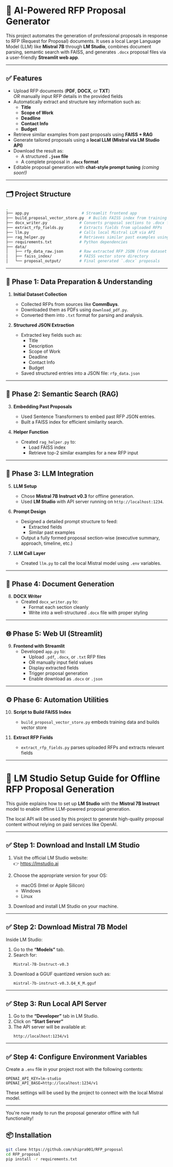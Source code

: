 # 🤖 AI-Powered RFP Proposal Generator

This project automates the generation of professional proposals in response to RFP (Request for Proposal) documents. It uses a local Large Language Model (LLM) like **Mistral 7B** through **LM Studio**, combines document parsing, semantic search with FAISS, and generates `.docx` proposal files via a user-friendly **Streamlit web app**.

---

## ✅ Features

- Upload RFP documents (**PDF**, **DOCX**, or **TXT**)  
  _OR_ manually input RFP details in the provided fields  
- Automatically extract and structure key information such as:
  - **Title**
  - **Scope of Work**
  - **Deadline**
  - **Contact Info**
  - **Budget**
- Retrieve similar examples from past proposals using **FAISS + RAG**
- Generate tailored proposals using a **local LLM (Mistral via LM Studio API)**
- Download the result as:
  - A structured **`.json` file**  
  - A complete proposal in **`.docx` format**
- Editable proposal generation with **chat-style prompt tuning** *(coming soon!)*

---

## 🗂 Project Structure

```bash
.
├── app.py                       # Streamlit frontend app
├── build_proposal_vector_store.py  # Builds FAISS index from training proposals
├── docx_writer.py              # Converts proposal sections to .docx format
├── extract_rfp_fields.py       # Extracts fields from uploaded RFPs
├── llm.py                      # Calls local Mistral LLM via API
├── rag_helper.py               # Retrieves similar past examples using FAISS
├── requirements.txt            # Python dependencies
├── data/
│   ├── rfp_data_raw.json       # Raw extracted RFP JSON (from dataset or file)
│   ├── faiss_index/            # FAISS vector store directory
│   └── proposal_output/        # Final generated `.docx` proposals
```

---

## 🔹 Phase 1: Data Preparation & Understanding

1. **Initial Dataset Collection**
   - Collected RFPs from sources like **CommBuys**.
   - Downloaded them as PDFs using `download_pdf.py`.
   - Converted them into `.txt` format for parsing and analysis.

2. **Structured JSON Extraction**
   - Extracted key fields such as:
     - Title
     - Description
     - Scope of Work
     - Deadline
     - Contact Info
     - Budget
   - Saved structured entries into a JSON file: `rfp_data.json`

---

## 🔹 Phase 2: Semantic Search (RAG)

3. **Embedding Past Proposals**
   - Used Sentence Transformers to embed past RFP JSON entries.
   - Built a FAISS index for efficient similarity search.

4. **Helper Function**
   - Created `rag_helper.py` to:
     - Load FAISS index
     - Retrieve top-2 similar examples for a new RFP input

---

## 🔹 Phase 3: LLM Integration

5. **LLM Setup**
   - Chose **Mistral 7B Instruct v0.3** for offline generation.
   - Used **LM Studio** with API server running on `http://localhost:1234`.

6. **Prompt Design**
   - Designed a detailed prompt structure to feed:
     - Extracted fields
     - Similar past examples
   - Output a fully formed proposal section-wise (executive summary, approach, timeline, etc.)

7. **LLM Call Layer**
   - Created `llm.py` to call the local Mistral model using `.env` variables.

---

## 📄 Phase 4: Document Generation

8. **DOCX Writer**
   - Created `docx_writer.py` to:
     - Format each section cleanly
     - Write into a well-structured `.docx` file with proper styling

---

## 🌐 Phase 5: Web UI (Streamlit)

9. **Frontend with Streamlit**
   - Developed `app.py` to:
     - Upload `.pdf`, `.docx`, or `.txt` RFP files
     - OR manually input field values
     - Display extracted fields
     - Trigger proposal generation
     - Enable download as `.docx` or `.json`

---

## ⚙️ Phase 6: Automation Utilities

10. **Script to Build FAISS Index**
    - `build_proposal_vector_store.py` embeds training data and builds vector store

11. **Extract RFP Fields**
    - `extract_rfp_fields.py` parses uploaded RFPs and extracts relevant fields

---

# 🧠 LM Studio Setup Guide for Offline RFP Proposal Generation

This guide explains how to set up **LM Studio** with the **Mistral 7B Instruct** model to enable offline LLM-powered proposal generation.

The local API will be used by this project to generate high-quality proposal content without relying on paid services like OpenAI.

---

## ✅ Step 1: Download and Install LM Studio

1. Visit the official LM Studio website:  
   👉 https://lmstudio.ai

2. Choose the appropriate version for your OS:
   - macOS (Intel or Apple Silicon)
   - Windows
   - Linux

3. Download and install LM Studio on your machine.

---

## ✅ Step 2: Download Mistral 7B Model

Inside LM Studio:

1. Go to the **“Models”** tab.
2. Search for:
   ```
   Mistral-7B-Instruct-v0.3
   ```
3. Download a GGUF quantized version such as:
   ```
   mistral-7b-instruct-v0.3.Q4_K_M.gguf
   ```

---

## ✅ Step 3: Run Local API Server

1. Go to the **“Developer”** tab in LM Studio.
2. Click on **“Start Server”**
3. The API server will be available at:
   ```
   http://localhost:1234/v1
   ```

---

## ✅ Step 4: Configure Environment Variables

Create a `.env` file in your project root with the following contents:

```env
OPENAI_API_KEY=lm-studio
OPENAI_API_BASE=http://localhost:1234/v1
```

These settings will be used by the project to connect with the local Mistral model.

---

You're now ready to run the proposal generator offline with full functionality!


## 📦 Installation
```bash
git clone https://github.com/shipra901/RFP_proposal
cd RFP_proposal
pip install -r requirements.txt

